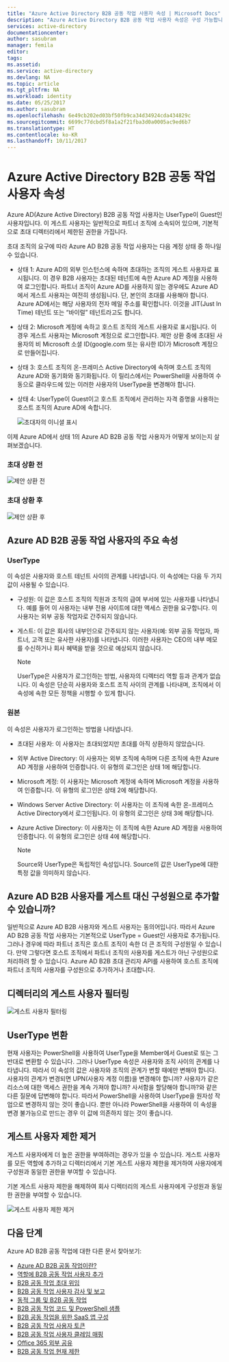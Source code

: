 ```yaml
---
title: "Azure Active Directory B2B 공동 작업 사용자 속성 | Microsoft Docs"
description: "Azure Active Directory B2B 공동 작업 사용자 속성은 구성 가능합니다."
services: active-directory
documentationcenter: 
author: sasubram
manager: femila
editor: 
tags: 
ms.assetid: 
ms.service: active-directory
ms.devlang: NA
ms.topic: article
ms.tgt_pltfrm: NA
ms.workload: identity
ms.date: 05/25/2017
ms.author: sasubram
ms.openlocfilehash: 6e49cb202ed03bf50fb9ca34d34924cda434829c
ms.sourcegitcommit: 6699c77dcbd5f8a1a2f21fba3d0a0005ac9ed6b7
ms.translationtype: HT
ms.contentlocale: ko-KR
ms.lasthandoff: 10/11/2017
---
```

# <a name="properties-of-an-azure-active-directory-b2b-collaboration-user"></a>Azure Active Directory B2B 공동 작업 사용자 속성

Azure AD(Azure Active Directory) B2B 공동 작업 사용자는 UserType이 Guest인 사용자입니다. 이 게스트 사용자는 일반적으로 파트너 조직에 소속되어 있으며, 기본적으로 초대 디렉터리에서 제한된 권한을 가집니다.

초대 조직의 요구에 따라 Azure AD B2B 공동 작업 사용자는 다음 계정 상태 중 하나일 수 있습니다.

- 상태 1: Azure AD의 외부 인스턴스에 속하며 초대하는 조직의 게스트 사용자로 표시됩니다. 이 경우 B2B 사용자는 초대된 테넌트에 속한 Azure AD 계정을 사용하여 로그인합니다. 파트너 조직이 Azure AD를 사용하지 않는 경우에도 Azure AD에서 게스트 사용자는 여전히 생성됩니다. 단, 본인의 초대를 사용해야 합니다. Azure AD에서는 해당 사용자의 전자 메일 주소를 확인합니다. 이것을 JIT(Just In Time) 테넌트 또는 “바이럴” 테넌트라고도 합니다.

- 상태 2: Microsoft 계정에 속하고 호스트 조직의 게스트 사용자로 표시됩니다. 이 경우 게스트 사용자는 Microsoft 계정으로 로그인합니다. 제안 상환 중에 초대된 사용자의 비 Microsoft 소셜 ID(google.com 또는 유사한 ID)가 Microsoft 계정으로 만들어집니다.

- 상태 3: 호스트 조직의 온-프레미스 Active Directory에 속하며 호스트 조직의 Azure AD와 동기화와 동기화됩니다. 이 릴리스에서는 PowerShell을 사용하여 수동으로 클라우드에 있는 이러한 사용자의 UserType을 변경해야 합니다.

- 상태 4: UserType이 Guest이고 호스트 조직에서 관리하는 자격 증명을 사용하는 호스트 조직의 Azure AD에 속합니다.

  ![초대자의 이니셜 표시](media/active-directory-b2b-user-properties/redemption-diagram.png)


이제 Azure AD에서 상태 1의 Azure AD B2B 공동 작업 사용자가 어떻게 보이는지 살펴보겠습니다.

### <a name="before-invitation-redemption"></a>초대 상환 전

![제안 상환 전](media/active-directory-b2b-user-properties/before-redemption.png)

### <a name="after-invitation-redemption"></a>초대 상환 후

![제안 상환 후](media/active-directory-b2b-user-properties/after-redemption.png)

## <a name="key-properties-of-the-azure-ad-b2b-collaboration-user"></a>Azure AD B2B 공동 작업 사용자의 주요 속성
### <a name="usertype"></a>UserType
이 속성은 사용자와 호스트 테넌트 사이의 관계를 나타냅니다. 이 속성에는 다음 두 가지 값이 사용될 수 있습니다.
- 구성원: 이 값은 호스트 조직의 직원과 조직의 급여 부서에 있는 사용자를 나타냅니다. 예를 들어 이 사용자는 내부 전용 사이트에 대한 액세스 권한을 요구합니다. 이 사용자는 외부 공동 작업자로 간주되지 않습니다.

- 게스트: 이 값은 회사의 내부인으로 간주되지 않는 사용자(예: 외부 공동 작업자, 파트너, 고객 또는 유사한 사용자)를 나타냅니다. 이러한 사용자는 CEO의 내부 메모를 수신하거나 회사 혜택을 받을 것으로 예상되지 않습니다.

  > [!NOTE]
  > UserType은 사용자가 로그인하는 방법, 사용자의 디렉터리 역할 등과 관계가 없습니다. 이 속성은 단순히 사용자와 호스트 조직 사이의 관계를 나타내며, 조직에서 이 속성에 속한 모든 정책을 시행할 수 있게 합니다.

### <a name="source"></a>원본
이 속성은 사용자가 로그인하는 방법을 나타냅니다.

- 초대된 사용자: 이 사용자는 초대되었지만 초대를 아직 상환하지 않았습니다.

- 외부 Active Directory: 이 사용자는 외부 조직에 속하며 다른 조직에 속한 Azure AD 계정을 사용하여 인증합니다. 이 유형의 로그인은 상태 1에 해당합니다.

- Microsoft 계정: 이 사용자는 Microsoft 계정에 속하며 Microsoft 계정을 사용하여 인증합니다. 이 유형의 로그인은 상태 2에 해당합니다.

- Windows Server Active Directory: 이 사용자는 이 조직에 속한 온-프레미스 Active Directory에서 로그인됩니다. 이 유형의 로그인은 상태 3에 해당합니다.

- Azure Active Directory: 이 사용자는 이 조직에 속한 Azure AD 계정을 사용하여 인증합니다. 이 유형의 로그인은 상태 4에 해당합니다.
  > [!NOTE]
  > Source와 UserType은 독립적인 속성입니다. Source의 값은 UserType에 대한 특정 값을 의미하지 않습니다.

## <a name="can-azure-ad-b2b-users-be-added-as-members-instead-of-guests"></a>Azure AD B2B 사용자를 게스트 대신 구성원으로 추가할 수 있습니까?
일반적으로 Azure AD B2B 사용자와 게스트 사용자는 동의어입니다. 따라서 Azure AD B2B 공동 작업 사용자는 기본적으로 UserType = Guest인 사용자로 추가됩니다. 그러나 경우에 따라 파트너 조직은 호스트 조직이 속한 더 큰 조직의 구성원일 수 있습니다. 만약 그렇다면 호스트 조직에서 파트너 조직의 사용자를 게스트가 아닌 구성원으로 처리하려 할 수 있습니다. Azure AD B2B 초대 관리자 API를 사용하여 호스트 조직에 파트너 조직의 사용자를 구성원으로 추가하거나 초대합니다.

## <a name="filter-for-guest-users-in-the-directory"></a>디렉터리의 게스트 사용자 필터링

![게스트 사용자 필터링](media/active-directory-b2b-user-properties/filter-guest-users.png)

## <a name="convert-usertype"></a>UserType 변환
현재 사용자는 PowerShell을 사용하여 UserType을 Member에서 Guest로 또는 그 반대로 변환할 수 있습니다. 그러나 UserType 속성은 사용자와 조직 사이의 관계를 나타냅니다. 따라서 이 속성의 값은 사용자와 조직의 관계가 변할 때에만 변해야 합니다. 사용자의 관계가 변경되면 UPN(사용자 계정 이름)을 변경해야 합니까? 사용자가 같은 리소스에 대한 액세스 권한을 계속 가져야 합니까? 사서함을 할당해야 합니까?와 같은 다른 질문에 답변해야 합니다. 따라서 PowerShell을 사용하여 UserType을 원자성 작업으로 변경하지 않는 것이 좋습니다. 뿐만 아니라 PowerShell을 사용하여 이 속성을 변경 불가능으로 만드는 경우 이 값에 의존하지 않는 것이 좋습니다.

## <a name="remove-guest-user-limitations"></a>게스트 사용자 제한 제거
게스트 사용자에게 더 높은 권한을 부여하려는 경우가 있을 수 있습니다. 게스트 사용자를 모든 역할에 추가하고 디렉터리에서 기본 게스트 사용자 제한을 제거하여 사용자에게 구성원과 동일한 권한을 부여할 수 있습니다.

기본 게스트 사용자 제한을 해제하여 회사 디렉터리의 게스트 사용자에게 구성원과 동일한 권한을 부여할 수 있습니다.

![게스트 사용자 제한 제거](media/active-directory-b2b-user-properties/remove-guest-limitations.png)

## <a name="next-steps"></a>다음 단계

Azure AD B2B 공동 작업에 대한 다른 문서 찾아보기:

* [Azure AD B2B 공동 작업이란?](active-directory-b2b-what-is-azure-ad-b2b.md)
* [역할에 B2B 공동 작업 사용자 추가](active-directory-b2b-add-guest-to-role.md)
* [B2B 공동 작업 초대 위임](active-directory-b2b-delegate-invitations.md)
* [B2B 공동 작업 사용자 감사 및 보고](active-directory-b2b-auditing-and-reporting.md)
* [동적 그룹 및 B2B 공동 작업](active-directory-b2b-dynamic-groups.md)
* [B2B 공동 작업 코드 및 PowerShell 샘플](active-directory-b2b-code-samples.md)
* [B2B 공동 작업을 위한 SaaS 앱 구성](active-directory-b2b-configure-saas-apps.md)
* [B2B 공동 작업 사용자 토큰](active-directory-b2b-user-token.md)
* [B2B 공동 작업 사용자 클레임 매핑](active-directory-b2b-claims-mapping.md)
* [Office 365 외부 공유](active-directory-b2b-o365-external-user.md)
* [B2B 공동 작업 현재 제한](active-directory-b2b-current-limitations.md)
